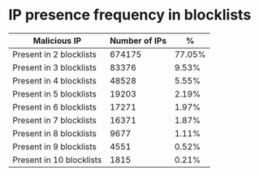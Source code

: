 # IP presence frequency in blocklists
| Malicious IP | Number of IPs | % |
|----|----|----|
| Present in 2 blocklists | 674175 | 77.05% |
| Present in 3 blocklists | 83376 | 9.53% |
| Present in 4 blocklists | 48528 | 5.55% |
| Present in 5 blocklists | 19203 | 2.19% |
| Present in 6 blocklists | 17271 | 1.97% |
| Present in 7 blocklists | 16371 | 1.87% |
| Present in 8 blocklists | 9677 | 1.11% |
| Present in 9 blocklists | 4551 | 0.52% |
| Present in 10 blocklists | 1815 | 0.21% |
